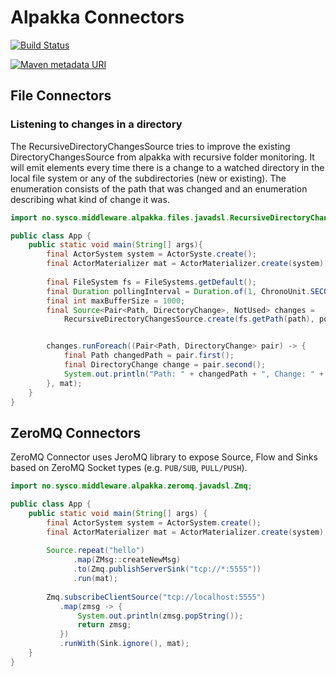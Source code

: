 # Alpakka Connectors

[![Build Status](https://travis-ci.org/sysco-middleware/alpakka-connectors.svg?branch=master)](https://travis-ci.org/sysco-middleware/alpakka-connectors)


[![Maven metadata URI](https://img.shields.io/maven-metadata/v/http/central.maven.org/maven2/no/sysco/middleware/alpakka/alpakka-connectors/maven-metadata.xml.svg)](https://repo1.maven.org/maven2/no/sysco/middleware/alpakka/alpakka-connectors)

## File Connectors

### Listening to changes in a directory

The RecursiveDirectoryChangesSource tries to improve the existing DirectoryChangesSource from alpakka with recursive 
folder monitoring. It will emit elements every time there is a change to a watched directory in the local file system 
or any of the subdirectories (new or existing). The enumeration consists of the path that was changed and an 
enumeration describing what kind of change it was.

```java
import no.sysco.middleware.alpakka.files.javadsl.RecursiveDirectoryChangesSource;

public class App {
    public static void main(String[] args){
        final ActorSystem system = ActorSyste.create();
        final ActorMaterializer mat = ActorMaterializer.create(system);
        
        final FileSystem fs = FileSystems.getDefault();
        final Duration pollingInterval = Duration.of(1, ChronoUnit.SECONDS);
        final int maxBufferSize = 1000;
        final Source<Pair<Path, DirectoryChange>, NotUsed> changes =
            RecursiveDirectoryChangesSource.create(fs.getPath(path), pollingInterval, maxBufferSize);


        changes.runForeach((Pair<Path, DirectoryChange> pair) -> {
            final Path changedPath = pair.first();
            final DirectoryChange change = pair.second();
            System.out.println("Path: " + changedPath + ", Change: " + change);
        }, mat);
    }
}
```

## ZeroMQ Connectors

ZeroMQ Connector uses JeroMQ library to expose Source, Flow and Sinks based on ZeroMQ Socket types 
(e.g. `PUB/SUB`, `PULL/PUSH`).

```java
import no.sysco.middleware.alpakka.zeromq.javadsl.Zmq;

public class App {
    public static void main(String[] args) {
        final ActorSystem system = ActorSystem.create();
        final ActorMaterializer mat = ActorMaterializer.create(system);
        
        Source.repeat("hello")
              .map(ZMsg::createNewMsg)
              .to(Zmq.publishServerSink("tcp://*:5555"))
              .run(mat);
        
        Zmq.subscribeClientSource("tcp://localhost:5555")
           .map(zmsg -> {
               System.out.println(zmsg.popString());
               return zmsg;
           })
           .runWith(Sink.ignore(), mat);
    }
}
```